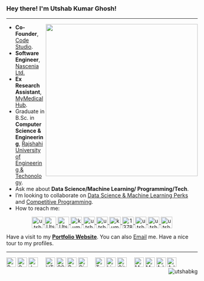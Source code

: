 ### Hey there! I'm Utshab Kumar Ghosh!
<hr>
<img align="right" width="400" src="https://github-readme-stats.vercel.app/api?username=utshabkg&show_icons=true&theme=algolia"/>

- **Co-Founder**, <a href="https://code-studio-4.com/">Code Studio</a>.
- **Software Engineer**, [Nascenia Ltd.](https://nascenia.com/)
- **Ex Research Assistant**, <a href="http://mymedicalhub.com/">MyMedicalHub</a>.
- Graduate in B.Sc. in **Computer Science & Engineering**, <a href="https://www.ruet.ac.bd/">Rajshahi University of Engineering & Techonology</a>.
- Ask me about **Data Science/Machine Learning/ Programming/Tech**.
- I’m looking to collaborate on [Data Science & Machine Learning Perks](https://github.com/utshabkg/ML_Competition-AND-Practice) and [Competitive Programming](https://github.com/utshabkg/Competitive_Contest_Problem_Solves).
- How to reach me: 
<p align="center">
<a href="https://linkedin.com/in/utshabkg" target="_blank"><img align="center" src="https://cdn.jsdelivr.net/npm/simple-icons@3.0.1/icons/linkedin.svg" alt="utshabkg" height="30" width="30" title='LinkedIn'/>
    </a>
    <a href="https://scholar.google.com/citations?user=fw5WHucAAAAJ&hl=en" target="_blank"><img align="center" src="https://cdn.jsdelivr.net/npm/simple-icons@3.0.1/icons/googlescholar.svg" alt="Utshab Kumar Ghosh" height="30" width="30" title='Google Scholar'></span>
    </a>
    <a href="https://www.researchgate.net/profile/Utshab-Ghosh" target="_blank"><img align="center" src="https://cdn.jsdelivr.net/npm/simple-icons@3.0.1/icons/researchgate.svg" alt="Utshab Kumar Ghosh" height="30" width="30" title='ResearchGate'></span>
    </a>
    <a href="https://utshabkg.medium.com/" target="_blank"><img align="center" src="https://cdn.jsdelivr.net/npm/simple-icons@3.0.1/icons/medium.svg" alt="kumarutshab" height="30" width="30" title='Medium'/>
    </a>
    <a href="https://www.kaggle.com/utshabkumarghosh" target="_blank"><img align="center" src="https://cdn.jsdelivr.net/npm/simple-icons@3.0.1/icons/kaggle.svg" alt="utshabkumarghosh" height="30" width="30" title='Kaggle'/>
    </a>
    <a href="https://codeforces.com/profile/utshab_1603022" target="_blank"><img align="center" src="https://cdn.jsdelivr.net/npm/simple-icons@3.0.1/icons/codeforces.svg" alt="utshab_1603022" height="30" width="30" title='Codeforces'/>
    </a>
    <a href="https://www.hackerearth.com/@kumarutshab/" target="_blank"><img align="center" src="https://cdn.jsdelivr.net/npm/simple-icons@3.0.1/icons/hackerearth.svg" alt="kumarutshab" height="30" width="30" title='HackerEarth'/>
    </a> 
    <a href="https://stackoverflow.com/users/13785896/utshab-kumar-ghosh" target="_blank"><img align="center" src="https://cdn.jsdelivr.net/npm/simple-icons@3.0.1/icons/stackoverflow.svg" alt="13785896" height="30" width="30" title='Stack Overflow'/>
    </a>
    <a href="https://facebook.com/utshabkg" target="_blank"><img align="center" src="https://cdn.jsdelivr.net/npm/simple-icons@3.0.1/icons/facebook.svg" alt="utshabkg" height="30" width="30" title='Facebook'/>
    </a>
    <a href="https://twitter.com/utshabkg" target="_blank"><img align="center" src="https://cdn.jsdelivr.net/npm/simple-icons@3.0.1/icons/twitter.svg" alt="utshabkg" height="30" width="30" title='Twitter'/>
    </a>
    <a href="https://instagram.com/utshabkg" target="_blank"><img align="center" src="https://cdn.jsdelivr.net/npm/simple-icons@3.0.1/icons/instagram.svg" alt="utshabkg" height="30" width="30" title='Instagram'/>
    </a>
</p>
<p>Have a visit to my <b><a href="https://utshabkg.github.io/" target="_blank">Portfolio Website</a></b>. You can also <a href="kumarutshab@gmail.com">Email</a> me. Have a nice tour to my profiles.</p>
<hr>
<p align="left">
  <img src="https://cdn.jsdelivr.net/npm/simple-icons@3.0.1/icons/python.svg" alt="Python" width="25" height="25" title='Python'/>
  <img src="https://cdn.jsdelivr.net/npm/simple-icons@3.0.1/icons/c.svg" alt="C" width="25" height="25" title='C'/>
  <img src="https://cdn.jsdelivr.net/npm/simple-icons@3.0.1/icons/javascript.svg" alt="Javascript" width="25" height="25" title='Javascript'/>
  &nbsp;  &nbsp; 
  <img src="https://cdn.jsdelivr.net/npm/simple-icons@3.0.1/icons/html5.svg" alt="HTML" width="25" height="25" title='HTML'/>
  <img src="https://cdn.jsdelivr.net/npm/simple-icons@3.0.1/icons/css3.svg" alt="CSS" width="25" height="25" title='CSS'/>
  <img src="https://cdn.jsdelivr.net/npm/simple-icons@3.0.1/icons/bootstrap.svg" alt="Bootstrap" width="25" height="25" title='Bootstrap'/>
  <img src="https://cdn.jsdelivr.net/npm/simple-icons@3.0.1/icons/django.svg" alt="Django" width="25" height="25" title='Django'/>
  &nbsp;  &nbsp;
  <img src="https://cdn.jsdelivr.net/npm/simple-icons@3.0.1/icons/tensorflow.svg" alt="Tensorflow" width="25" height="25" title='Tensorflow'/>
  <img src="https://cdn.jsdelivr.net/npm/simple-icons@3.0.1/icons/linux.svg" alt="Linux" width="25" height="25" title='Linux'/>
  <img src="https://cdn.jsdelivr.net/npm/simple-icons@3.0.1/icons/git.svg" alt="Git" width="25" height="25" title='Git'/>
  &nbsp;  &nbsp;
  <img src="https://cdn.jsdelivr.net/npm/simple-icons@3.3.0/icons/microsoftpowerpoint.svg" alt="MS Powerpoint" width="25" height="25" title='Microsoft Powerpoint'/>
  <img src="https://cdn.jsdelivr.net/npm/simple-icons@3.3.0/icons/microsoftexcel.svg" alt="MS Excel" width="25" height="25" title='Microsoft Excel'/>
  <img src="https://cdn.jsdelivr.net/npm/simple-icons@3.0.1/icons/adobeillustrator.svg" alt="Adobe Illustrator" width="25" height="25" title='Adobe Illustrator'/>
  <img src="https://cdn.jsdelivr.net/npm/simple-icons@3.0.1/icons/adobepremierepro.svg" alt="Adobe Premiere Pro" width="25" height="25" title='Adobe Premiere Pro'/>
<img align='right' src="https://komarev.com/ghpvc/?username=utshabkg" alt="utshabkg" /> </p>

<!-- [![Top Langs](https://github-readme-stats.vercel.app/api/top-langs/?username=utshabkg)](https://github.com/utshabkg/github-readme-stats) -->
